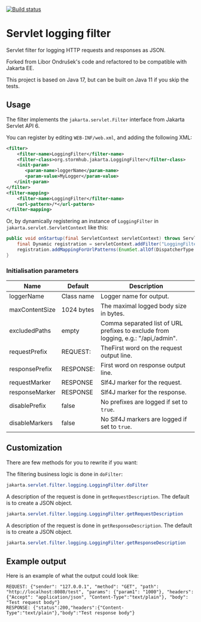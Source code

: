 [![Build status](https://github.com/Realiserad/servlet-logging-filter/actions/workflows/build-status.yml/badge.svg)](https://github.com/Realiserad/servlet-logging-filter/actions/workflows/build-status.yml)

# Servlet logging filter

Servlet filter for logging HTTP requests and responses as JSON.

Forked from Libor Ondrušek's code and refactored to be compatible with Jakarta EE.

This project is based on Java 17, but can be built on Java 11 if you skip the tests.

## Usage

The filter implements the ``jakarta.servlet.Filter`` interface from Jakarta Servlet API 6.

You can register by editing ``WEB-INF/web.xml``, and adding the following XML:
```xml
<filter>
	<filter-name>LoggingFilter</filter-name>
	<filter-class>org.stormhub.jakarta.LoggingFilter</filter-class>
	<init-param>
       <param-name>loggerName</param-name>
       <param-value>MyLogger</param-value>
   </init-param>
</filter>
<filter-mapping>
	<filter-name>LoggingFilter</filter-name>
	<url-pattern>/*</url-pattern>
</filter-mapping>
```

Or, by dynamically registering an instance of ``LoggingFilter`` in ``jakarta.servlet.ServletContext`` like this:
```java
public void onStartup(final ServletContext servletContext) throws ServletException {
    final Dynamic registration = servletContext.addFilter("LoggingFilter", new LoggingFilter());
    registration.addMappingForUrlPatterns(EnumSet.allOf(DispatcherType.class), false, "/*");
}
```
### Initialisation parameters
| Name           | Default    | Description                                                                        |
|----------------|------------| -----------------------------------------------------------------------------------|
| loggerName     | Class name | Logger name for output.                                                            |
| maxContentSize | 1024 bytes | The maximal logged body size in bytes.                                             |
| excludedPaths  | empty      | Comma separated list of URL prefixes to exclude from logging, e.g.: "/api,/admin". |
| requestPrefix  | REQUEST:   | TheFirst word on the request output line.                                          |
| responsePrefix | RESPONSE:  | First word on response output line.                                                |
| requestMarker  | RESPONSE   | Slf4J marker for the request.                                                      |
| responseMarker | RESPONSE   | Slf4J marker for the response.                                                     |
| disablePrefix  | false      | No prefixes are logged if set to ``true``.                                         |
| disableMarkers | false      | No Slf4J markers are logged if set to ``true``.                                    |

## Customization
There are few methods for you to rewrite if you want:

The filtering business logic is done in ``doFilter``:
```java
jakarta.servlet.filter.logging.LoggingFilter.doFilter
```

A description of the request is done in ``getRequestDescription``. The default is to create a JSON object.
```java
jakarta.servlet.filter.logging.LoggingFilter.getRequestDescription
```

A description of the request is done in ``getResponseDescription``. The default is to create a JSON object.
```java
jakarta.servlet.filter.logging.LoggingFilter.getResponseDescription
```

## Example output

Here is an example of what the output could look like:
```
REQUEST: {"sender": "127.0.0.1", "method": "GET", "path": "http://localhost:8080/test", "params": {"param1": "1000"}, "headers": {"Accept": "application/json", "Content-Type":"text/plain"}, "body": "Test request body"}
RESPONSE: {"status":200,"headers":{"Content-Type":"text/plain"},"body":"Test response body"}
```
